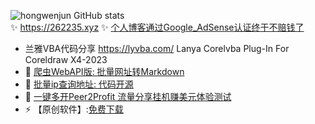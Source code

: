 ![hongwenjun GitHub stats](https://github-readme-stats.vercel.app/api?username=hongwenjun) <br />
✨ https://262235.xyz ✨ [个人博客通过Google_AdSense认证终于不赔钱了](https://262235.xyz/index.php/archives/917/)
- 兰雅VBA代码分享 https://lyvba.com/  Lanya Corelvba Plug-In For Coreldraw X4-2023
- 🔭 [爬虫WebAPI版: 批量网址转Markdown](https://262235.xyz/getmd)
- 🌱 [批量ip查询地址: 代码开源](https://262235.xyz/ips)
- 👯 [一键多开Peer2Profit 流量分享挂机赚美元体验测试](https://hub.docker.com/r/hongwenjun/p2p)
- ⚡ 【原创软件】:[免费下载](https://262235.xyz/index.php/category/app/)

